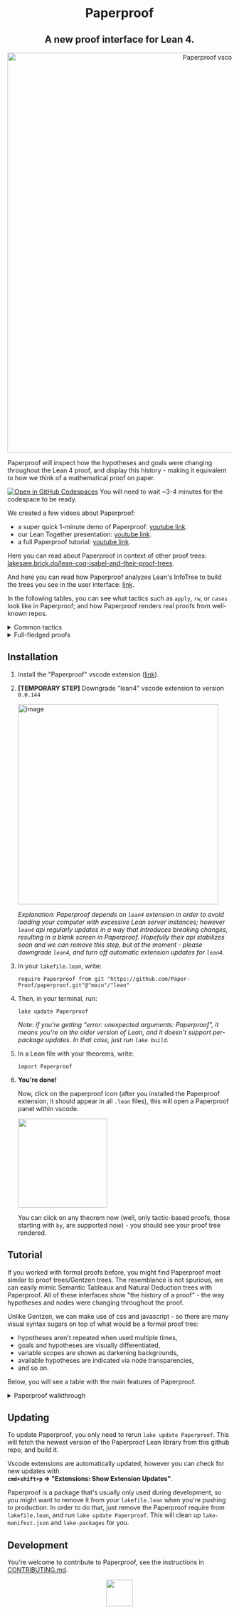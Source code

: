 <h1 align="center">Paperproof</h1>

<h2 align="center">
A new proof interface for Lean 4.  
</h2>

<div align="center">
  <img width="900" alt="Paperproof vscode" src="https://github.com/Paper-Proof/paperproof/assets/7578559/75b98ac2-51e0-4894-b725-1d80c790c4ff">
</div>

Paperproof will inspect how the hypotheses and goals were changing throughout the Lean 4 proof, and display this history - making it equivalent to how we think of a mathematical proof on paper.

[![Open in GitHub Codespaces](https://github.com/codespaces/badge.svg)](https://codespaces.new/Paper-Proof/paperproof) You will need to wait ~3-4 minutes for the codespace to be ready.

We created a few videos about Paperproof:

- a super quick 1-minute demo of Paperproof: [youtube link](https://youtu.be/xiIQ0toSpxQ).
- our Lean Together presentation: [youtube link](https://www.youtube.com/watch?v=DWuAGt2RDaM).
- a full Paperproof tutorial: [youtube link](https://youtu.be/q9w1djIcCvc).

Here you can read about Paperproof in context of other proof trees: [lakesare.brick.do/lean-coq-isabel-and-their-proof-trees](https://lakesare.brick.do/lean-coq-isabel-and-their-proof-trees-yjnd2O2RgxwV).

And here you can read how Paperproof analyzes Lean's InfoTree to build the trees you see in the user interface: [link](https://antonkov.github.io/posts/How-to-build-a-proof-tree/).

In the following tables, you can see what tactics such as `apply`, `rw`, or `cases` look like in Paperproof; and how Paperproof renders real proofs from well-known repos.

<details>
  <summary>
    Common tactics
  </summary>

  <table>
  <tbody>
    
  <tr>
  <th>Lean</th>
  <th>Paperproof</th>
  </tr>
  <tr>
  <td colspan="2" align="center">

**apply**

  </td>
  </tr>
  <tr>
  <td>

```lean
theorem apply (a b: ℝ) : a = b := by
  apply le_antisymm
```

  </td>
  <td>
    <img width="222" alt="image" src="https://github.com/Paper-Proof/paperproof/assets/7578559/bd4f02d1-a1d4-47b2-8c4f-44059a79c543">
  </td>
  </tr>

  <tr><td colspan="2" align="center">

**have**

  </td></tr>
  <td>

```lean
theorem have (a b: ℝ)
(h1: a ≤ b) (h2: b ≤ a) : True := by
  have hi := le_antisymm h1 h2
```

  </td>
  <td>
    <img width="378" alt="image" src="https://github.com/Paper-Proof/paperproof/assets/7578559/4f28df15-f5ea-4a9c-982f-5d81945beb41">
  </td>
  </tr>

  <tr><td colspan="2" align="center">

**intro**

  </td></tr>
  <tr>
  <td>

```lean
theorem intro
: ∀ (N: ℕ), ∃ M, N + N = M := by
  intro n
```

  </td>
  <td>
    <img width="275" alt="image" src="https://github.com/Paper-Proof/paperproof/assets/7578559/e1d862cf-0bd8-4705-9ed2-66c282f5a73d">
  </td>
  </tr>

  <tr><td colspan="2" align="center">

**rw**

  </td></tr>
  <tr>
  <td>

```lean
theorem rw (a b: ℕ)
(h1: a = b) : (10 * a = 666) := by
  rw [h1]
```

  </td>
  <td>
    <img width="268" alt="image" src="https://github.com/Paper-Proof/paperproof/assets/7578559/cf57167c-b4ba-485b-8da2-e60af9f6b3ba">
  </td>
  </tr>

  <tr><td colspan="2" align="center">

**by_contra**

  </td></tr>
  <tr>
  <td>

```lean
theorem by_contra (m: ℕ)
: 2 ≤ m := by
  by_contra h
```

  </td>
  <td>
    <img width="152" alt="image" src="https://github.com/Paper-Proof/paperproof/assets/7578559/2b5fc5bf-783b-4b31-9135-9c24bf3a9d28">
  </td>
  </tr>

  <tr><td colspan="2" align="center">

**use**

  </td></tr>
  <tr>
  <td>

```lean
theorem use
: ∃ x: ℕ, x = 5 := by
  use 42
```

  </td>
  <td>
    <img width="148" alt="image" src="https://github.com/Paper-Proof/paperproof/assets/7578559/e69ffe96-5bfa-4370-9c4c-bfbb2382e75d">
  </td>
  </tr>

  <tr><td colspan="2" align="center">

**induction**

  </td></tr>
  <tr>
  <td>

```lean
theorem induction (n: ℕ)
: Nat.mul 0 n = 0 := by
  induction' n with k ih
```

  </td>
  <td>
    <img width="564" alt="image" src="https://github.com/Paper-Proof/paperproof/assets/7578559/45365de6-b5a2-4643-8e8e-82d1bd80f966">
  </td>
  </tr>

  <tr><td colspan="2" align="center">

**cases**

  </td></tr>
  <tr>
  <td>

```lean
theorem casesN (n: ℕ)
: Nat.mul 0 n = 0 := by
  cases' n with m
```

  </td>
  <td>
    <img width="552" alt="image" src="https://github.com/Paper-Proof/paperproof/assets/7578559/b88c9f0c-6ecd-4a78-828f-de84c433a429">
  </td>
  </tr>
  <tr></tr>
  <tr>
  <td>

```lean
theorem casesAnd (A B C: Prop)
(h: A ∧ B) : C := by
  cases' h with a b
```

  </td>
  <td>
    <img width="485" alt="image" src="https://github.com/Paper-Proof/paperproof/assets/7578559/ec146278-c298-43a3-b793-91b00cf7082c">
  </td>
  </tr>
  <tr></tr>
  <tr>
  <td>

```lean
theorem casesOr (A B C: Prop)
(h: A ∨ B) : C := by
  cases' h with a b
```

  </td>
  <td>
    <img width="431" alt="image" src="https://github.com/Paper-Proof/paperproof/assets/7578559/d4e11a5f-32a5-463d-ad32-f874c098633b">
  </td>
  </tr>
  <tr></tr>
  <tr>
  <td>

```lean
inductive Random where
  | hi: ℕ → String → Random
  | hello: (2 + 2 = 4) → Random
  | wow: Random
theorem casesRandom (C: Prop)
(h: Random) : C := by
  cases' h with a b c
```

  </td>
  <td>
    <img width="546" alt="image" src="https://github.com/Paper-Proof/paperproof/assets/7578559/cc95c055-4172-4c84-ac62-2f3515fe2383">
  </td>
  </tr>

  </tbody>
  </table>
</details>

<details>
  <summary>
  Full-fledged proofs
  </summary>

  <table>
  <tbody>

  <tr></tr>
    
  <tr>
  <td align="center">

**Mathematics in Lean (Jeremy Avigad, Patrick Massot)** <br/>([mathematics_in_lean/MIL/C05_Elementary_Number_Theory/solutions/Solutions_S03_Infinitely_Many_Primes.lean:155](https://github.com/leanprover-community/mathematics_in_lean/blob/4bc81ddea0a62c3bbd33cbfc4b4b501d2d0dfb03/MIL/C05_Elementary_Number_Theory/solutions/Solutions_S03_Infinitely_Many_Primes.lean#L155))

  </td>
  </tr>
  <tr>
  <td align="center">  
    <img width="1358" alt="Mathematics in Lean - Paperproof" src="https://github.com/Paper-Proof/paperproof/assets/7578559/765bc84e-4d4c-417f-877e-48bc9a0abe1c">
  </td>
  </tr>

  <tr>
  <td align="center">

**Mathlib** <br/>([mathlib4/Mathlib/Algebra/Field/Power.lean:30](https://github.com/leanprover-community/mathlib4/blob/9893bbd22fdca4005b93c8dbff16c1d2de21bc1a/Mathlib/Algebra/Field/Power.lean#L30))

  </td>
  </tr>
  <tr>
  <td align="center">  
    <img width="1278" alt="Mathlib - Paperproof" src="https://github.com/Paper-Proof/paperproof/assets/7578559/2103c78e-be6d-46e6-b25d-86cbfb1a5fad">
  </td>
  </tr>

  <tr>
  <td align="center">

**Hitchhiker's Guide to Logical Verification** <br/> **(Anne Baanen, Alexander Bentkamp, Jasmin Blanchette, Johannes Hölzl, Jannis Limperg)** <br/>
([logical_verification_2023/blob/main/lean/LoVe/LoVe05_FunctionalProgramming_Demo.lean:316](https://github.com/blanchette/logical_verification_2023/blob/f709e20d2cd515d4ede3e7d2db30103d4f58aaca/lean/LoVe/LoVe05_FunctionalProgramming_Demo.lean#L316))

  </td>
  </tr>
  <tr>
  <td align="center">
    <img width="1385" alt="Hitchhiker's Guide to Logical Verification - Paperproof" src="https://github.com/Paper-Proof/paperproof/assets/7578559/568e70e0-992e-4a65-a306-6c0693750fe8">
  </td>
  </tr>

  </tbody>
  </table>
</details>

## Installation

1. Install the "Paperproof" vscode extension ([link](https://marketplace.visualstudio.com/items?itemName=paperproof.paperproof)).

2. **[TEMPORARY STEP]** Downgrade "lean4" vscode extension to version `0.0.144`

   <img width="450" alt="image" src="https://github.com/Paper-Proof/paperproof/assets/7578559/a89c8649-bcb9-47e4-ae45-891addf4f2cb">

   _Explanation: Paperproof depends on `lean4` extension in order to avoid loading your computer with excessive Lean server instances; however `lean4` api regularly updates in a way that introduces breaking changes, resulting in a blank screen in Paperproof. Hopefully their api stabilizes soon and we can remove this step, but at the moment - please downgrade `lean4`, and turn off automatic extension updates for `lean4`._

3. In your `lakefile.lean`, write:

   ```lean
   require Paperproof from git "https://github.com/Paper-Proof/paperproof.git"@"main"/"lean"
   ```

4. Then, in your terminal, run:

   ```shell
   lake update Paperproof
   ```

   _Note: if you're getting "error: unexpected arguments: Paperproof", it means you're on the older version of Lean, and it doesn't support per-package updates. In that case, just run `lake build`._

5. In a Lean file with your theorems, write:

   ```lean
   import Paperproof
   ```

6. **You're done!**

   Now, click on the paperproof icon (after you installed the Paperproof extension, it should appear in all `.lean` files), this will open a Paperproof panel within vscode.

   <img width="200" src="https://github.com/Paper-Proof/paperproof/assets/7578559/fd077fbe-36a3-4e94-9fa8-b7a38ffd1eea"/>

   You can click on any theorem now (well, only tactic-based proofs, those starting with `by`, are supported now) - you should see your proof tree rendered.

## Tutorial

If you worked with formal proofs before, you might find Paperproof most similar to proof trees/Gentzen trees. The resemblance is not spurious, we can easily mimic Semantic Tableaux and Natural Deduction trees with Paperproof. All of these interfaces show "the history of a proof" - the way hypotheses and nodes were changing throughout the proof.

Unlike Gentzen, we can make use of css and javascript - so there are many visual syntax sugars on top of what would be a formal proof tree:

- hypotheses aren't repeated when used multiple times,
- goals and hypotheses are visually differentiated,
- variable scopes are shown as darkening backgrounds,
- available hypotheses are indicated via node transparencies,
- and so on.

Below, you will see a table with the main features of Paperproof.

<details>
  <summary>
  Paperproof walkthrough
  </summary>
  <table>
    
  <tbody>
    
  <tr>
  <th>Lean</th>
  <th>Paperproof</th>
  </tr>

  <tr>
  <td colspan="2" align="center">
  Hypotheses are displayed as green nodes, goals are displayed as red nodes, tactics are displayed as transparent nodes with dashed borders. 
  </td>
  </tr>

  <tr>
  <td>
  <img width="204" alt="image" src="https://github.com/Paper-Proof/paperproof/assets/7578559/afc8000f-ad15-4ed4-b1fa-6740745895c6">
  </td>
  <td>
    <img width="350" alt="image" src="https://github.com/Paper-Proof/paperproof/assets/7578559/287cf8e6-beeb-42a5-be5f-46eda9e956bd">
  </td>
  </tr>

  <tr>
  <td colspan="2" align="center">
  A proof should be read "towards the middle" - so, hypotheses should be read from top to bottom; and goals should be read bottom up.

  </td>
  </tr>

  <tr>
  <td>
    
  <img width="308" alt="image" src="https://github.com/Paper-Proof/paperproof/assets/7578559/2bd007e9-6fb3-4f32-a17d-d010af53a798">

  </td>
  <td>
    <img width="350" alt="image" src="https://github.com/Paper-Proof/paperproof/assets/7578559/066bb876-e7d6-4980-a725-8fe82666b5e1">
  </td>
  </tr>

  <tr>
  <td colspan="2" align="center">
  If you dragged tactic/goal/hypothesis nodes around, you would see arrows; however we stack these nodes on top of each other and collapse these arrows into invisible "0-length" arrows for cleaner UI.
  </td>
  </tr>

  <tr>
  <td>
  </td>
  <td>
  <img width="350" alt="image" src="https://github.com/Paper-Proof/paperproof/assets/7578559/a5a45209-8822-463c-b942-b395578089e9">

  </td>
  </tr>

  <tr>
  <td colspan="2" align="center">
  Opaque nodes represent a focused goal, and currently available hypotheses.<br/>  
  In general - slightly darker backgrounds denote variable scopes - you can only use hypotheses that are in or outside of your scope box, you can never dive into another box. Don't overthink this however, we'll always highlight the available hypotheses as you're writing the proof, consider backgrounds a visual hint that will eventually become second nature.
  </td>
  </tr>

  <tr>
  <td>
  </td>
  <td>
    <img width="350" alt="image" src="https://github.com/Paper-Proof/paperproof/assets/7578559/01251e80-6c43-40d2-9439-1f967d978586">

  </td>
  </tr>

  <tr>
  <td colspan="2" align="center">
  To zoom in on a particular dark box, you can click on it.
  </td>
  </tr>

  <tr>
  <td>
  </td>
  <td>
    <img width="350" alt="image" src="https://github.com/Paper-Proof/paperproof/assets/7578559/5408a108-f754-45d7-b4ad-819e4930bc5e">
  </td>
  </tr>
  </tbody>
  </table>
</details>

## Updating

To update Paperproof, you only need to rerun `lake update Paperproof`. This will fetch the newest version of the Paperproof Lean library from this github repo, and build it.

Vscode extensions are automatically updated, however you can check for new updates with  
**`cmd+shift+p` => "Extensions: Show Extension Updates"**.

Paperproof is a package that's usually only used during development, so you might want to remove it from your `lakefile.lean` when you're pushing to production. In order to do that, just remove the Paperproof require from `lakefile.lean`, and run `lake update Paperproof`. This will clean up `lake-manifest.json` and `lake-packages` for you.

## Development

You're welcome to contribute to Paperproof, see the instructions in [CONTRIBUTING.md](https://github.com/Paper-Proof/paperproof/blob/main/CONTRIBUTING.md).

<div align="center">
<img width="60px" src="https://github.com/Paper-Proof/paperproof/assets/7578559/58f24cf2-4336-4376-8738-6463e3802ba0">
</div>
